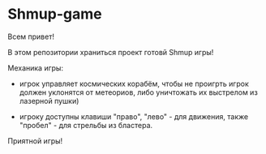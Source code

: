 # Shmup-game
Всем привет!

В этом репозитории храниться проект готовй Shmup игры!

Механика игры:
  - игрок управляет космических корабём, чтобы не проигрть игрок должен уклонятся от метеориов, либо уничтожать их выстрелом из лазерной пушки)
  
  - игроку доступны клавиши "право", "лево" - для движения, также "пробел" - для стрельбы из бластера.
 
Приятной игры!



